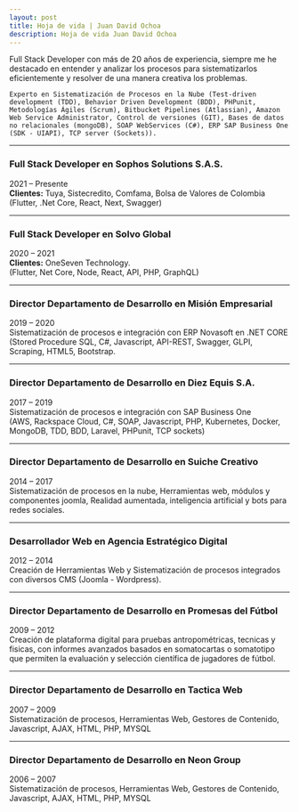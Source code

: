 ```yaml
---
layout: post
title: Hoja de vida | Juan David Ochoa
description: Hoja de vida Juan David Ochoa
---
```

<p class="message">
Full Stack Developer con más de 20 años de experiencia, siempre me he destacado en entender y analizar los procesos para  sistematizarlos eficientemente y resolver de una manera creativa los problemas. 
</p>

```
Experto en Sistematización de Procesos en la Nube (Test-driven development (TDD), Behavior Driven Development (BDD), PHPunit, Metodologías Ágiles (Scrum), Bitbucket Pipelines (Atlassian), Amazon Web Service Administrator, Control de versiones (GIT), Bases de datos no relacionales (mongoDB), SOAP WebServices (C#), ERP SAP Business One (SDK - UIAPI), TCP server (Sockets)).
```
<hr>

### Full Stack Developer en Sophos Solutions S.A.S.
2021 – Presente<br>
<b>Clientes:</b> Tuya, Sistecredito, Comfama, Bolsa de Valores de Colombia<br>
(Flutter, .Net Core, React, Next, Swagger)
<hr/>

### Full Stack Developer en Solvo Global
2020 – 2021<br>
<b>Clientes:</b> OneSeven Technology.<br>
(Flutter, Net Core, Node, React, API, PHP, GraphQL)
<hr/>

### Director Departamento de Desarrollo en Misión Empresarial
2019 – 2020<br>
Sistematización de procesos e integración con ERP Novasoft en .NET CORE<br>
(Stored Procedure SQL, C#, Javascript, API-REST, Swagger, GLPI, Scraping, HTML5, Bootstrap.
<hr/>

### Director Departamento de Desarrollo en Diez Equis S.A.
2017 – 2019<br>
Sistematización de procesos e integración con SAP Business One<br>
(AWS, Rackspace Cloud, C#, SOAP, Javascript, PHP, Kubernetes, Docker, MongoDB, TDD, BDD, Laravel, PHPunit, TCP sockets)
<hr/>

### Director Departamento de Desarrollo en Suiche Creativo
2014 – 2017<br>
Sistematización de procesos en la nube, Herramientas web, módulos y componentes joomla, Realidad aumentada, inteligencia artificial y bots para redes sociales.
<hr/>

### Desarrollador Web en Agencia Estratégico Digital
2012 – 2014<br>
Creación de Herramientas Web y Sistematización de procesos integrados con diversos CMS (Joomla - Wordpress).
<hr/>

### Director Departamento de Desarrollo en Promesas del Fútbol
2009 – 2012<br>
Creación de plataforma digital para pruebas antropométricas, tecnicas y fisicas, con informes avanzados basados en somatocartas o somatotipo que permiten la evaluación y selección científica de jugadores de fútbol.
<hr>

### Director Departamento de Desarrollo en Tactica Web
2007 – 2009<br>
Sistematización de procesos, Herramientas Web, Gestores de Contenido, Javascript, AJAX, HTML, PHP, MYSQL
<hr>

### Director Departamento de Desarrollo en Neon Group
2006 – 2007<br>
Sistematización de procesos, Herramientas Web, Gestores de Contenido, Javascript, AJAX, HTML, PHP, MYSQL
